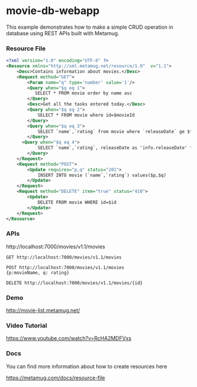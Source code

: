 # movie-db-webapp

This example demonstrates how to make a simple CRUD operation in database using REST APIs built with Metamug.

### Resource File
``` xml
<?xml version="1.0" encoding="UTF-8" ?>
<Resource xmlns="http://xml.metamug.net/resource/1.0"  v="1.1">
    <Desc>Contains information about movies.</Desc>
    <Request method="GET">
        <Param name="q" type='number' value='1'/>
      	<Query when="$q eq 1">
           SELECT * FROM movie order by name asc 
        </Query>
        <Desc>Get all the tasks entered today.</Desc>
        <Query when="$q eq 2">
            SELECT * FROM movie where id=$movieId
        </Query>
        <Query when="$q eq 3">
            SELECT `name`,`rating` from movie where `releaseDate` ge $fromDate and `releaseDate` le $toDate
        </Query>
      <Query when="$q eq 4">
            SELECT `name`,`rating`, releaseDate as 'info.releaseDate' from movie 
        </Query>
    </Request>
    <Request method="POST">
        <Update requires="p,q" status="201">
            INSERT INTO movie (`name`,`rating`) values($p,$q)
        </Update>
    </Request>
    <Request method="DELETE" item="true" status="410">
        <Update>
            DELETE FROM movie WHERE id=$id
        </Update>
    </Request>
</Resource>
```
### APIs

http://localhost:7000/movies/v1.1/movies

```
GET http://localhost:7000/movies/v1.1/movies

POST http://localhost:7000/movies/v1.1/movies
{p:movieName, q: rating}

DELETE http://localhost:7000/movies/v1.1/movies/{id}
```

### Demo

http://movie-list.metamug.net/

### Video Tutorial

https://www.youtube.com/watch?v=RcHA2MDFVxs

### Docs 

You can find more information about how to create resources here

https://metamug.com/docs/resource-file
